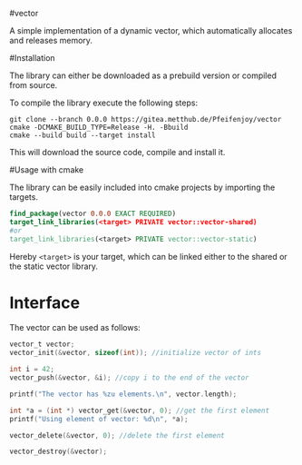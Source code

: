 #vector

A simple implementation of a dynamic vector, which automatically allocates and releases memory.

#Installation

The library can either be downloaded as a prebuild version or compiled from source.

To compile the library execute the following steps:
```
git clone --branch 0.0.0 https://gitea.metthub.de/Pfeifenjoy/vector
cmake -DCMAKE_BUILD_TYPE=Release -H. -Bbuild
cmake --build build --target install
```

This will download the source code, compile and install it.

#Usage with cmake

The library can be easily included into cmake projects by importing the targets.

```cmake
find_package(vector 0.0.0 EXACT REQUIRED)
target_link_libraries(<target> PRIVATE vector::vector-shared)
#or
target_link_libraries(<target> PRIVATE vector::vector-static)
```

Hereby `<target>` is your target, which can be linked either to the shared or
the static vector library.

# Interface

The vector can be used as follows:

```c
vector_t vector;
vector_init(&vector, sizeof(int)); //initialize vector of ints

int i = 42;
vector_push(&vector, &i); //copy i to the end of the vector

printf("The vector has %zu elements.\n", vector.length);

int *a = (int *) vector_get(&vector, 0); //get the first element
printf("Using element of vector: %d\n", *a);

vector_delete(&vector, 0); //delete the first element

vector_destroy(&vector);
```
